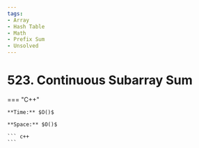 ```yaml
---
tags:
- Array
- Hash Table
- Math
- Prefix Sum
- Unsolved
---
```



# 523. Continuous Subarray Sum

=== "C++"

    **Time:** $O()$

    **Space:** $O()$

    ``` c++
    ```